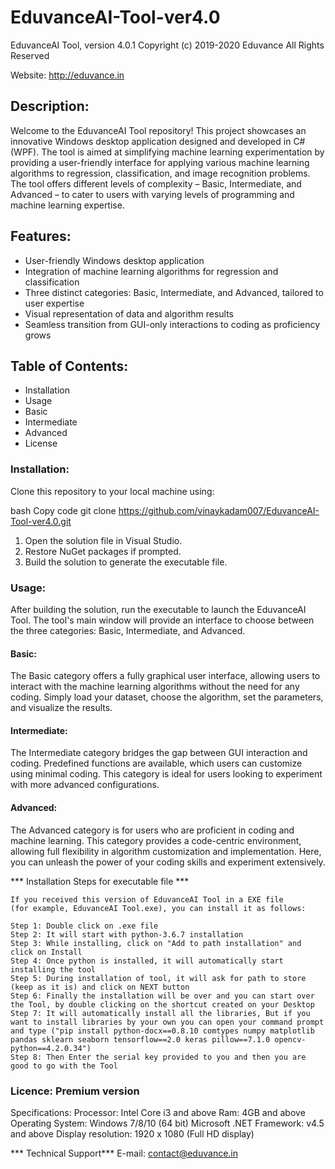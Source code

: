 # EduvanceAI-Tool-ver4.0
EduvanceAI Tool, version 4.0.1
Copyright (c) 2019-2020 Eduvance
All Rights Reserved

Website: http://eduvance.in



## Description:
Welcome to the EduvanceAI Tool repository! This project showcases an innovative Windows desktop application designed and developed in C# (WPF). The tool is aimed at simplifying machine learning experimentation by providing a user-friendly interface for applying various machine learning algorithms to regression, classification, and image recognition problems. The tool offers different levels of complexity – Basic, Intermediate, and Advanced – to cater to users with varying levels of programming and machine learning expertise.

## Features:
- User-friendly Windows desktop application
- Integration of machine learning algorithms for regression and classification
- Three distinct categories: Basic, Intermediate, and Advanced, tailored to user expertise
- Visual representation of data and algorithm results
- Seamless transition from GUI-only interactions to coding as proficiency grows

## Table of Contents:
- Installation
- Usage
- Basic
- Intermediate
- Advanced
- License

### Installation:
Clone this repository to your local machine using:

bash
Copy code
git clone https://github.com/vinaykadam007/EduvanceAI-Tool-ver4.0.git

1. Open the solution file in Visual Studio.
2. Restore NuGet packages if prompted.
3. Build the solution to generate the executable file.

### Usage:
After building the solution, run the executable to launch the EduvanceAI Tool. The tool's main window will provide an interface to choose between the three categories: Basic, Intermediate, and Advanced.

#### Basic:
The Basic category offers a fully graphical user interface, allowing users to interact with the machine learning algorithms without the need for any coding. Simply load your dataset, choose the algorithm, set the parameters, and visualize the results.

#### Intermediate:
The Intermediate category bridges the gap between GUI interaction and coding. Predefined functions are available, which users can customize using minimal coding. This category is ideal for users looking to experiment with more advanced configurations.

#### Advanced:
The Advanced category is for users who are proficient in coding and machine learning. This category provides a code-centric environment, allowing full flexibility in algorithm customization and implementation. Here, you can unleash the power of your coding skills and experiment extensively.


*** Installation Steps for executable file ***

    If you received this version of EduvanceAI Tool in a EXE file
    (for example, EduvanceAI Tool.exe), you can install it as follows:

    Step 1: Double click on .exe file
    Step 2: It will start with python-3.6.7 installation
    Step 3: While installing, click on "Add to path installation" and click on Install
    Step 4: Once python is installed, it will automatically start installing the tool 
    Step 5: During installation of tool, it will ask for path to store (keep as it is) and click on NEXT button
    Step 6: Finally the installation will be over and you can start over the Tool, by double clicking on the shortcut created on your Desktop
    Step 7: It will automatically install all the libraries, But if you want to install libraries by your own you can open your command prompt and type ("pip install python-docx==0.8.10 comtypes numpy matplotlib pandas sklearn seaborn tensorflow==2.0 keras pillow==7.1.0 opencv-python==4.2.0.34")
    Step 8: Then Enter the serial key provided to you and then you are good to go with the Tool

### Licence: Premium version
Specifications:
Processor: Intel Core i3 and above
Ram: 4GB and above
Operating System: Windows 7/8/10 (64 bit)
Microsoft .NET Framework: v4.5 and above
Display resolution: 1920 x 1080 (Full HD display)

*** Technical Support***
E-mail: contact@eduvance.in





